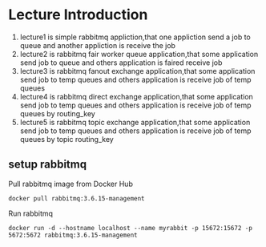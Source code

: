 # Lecture Introduction
1. lecture1 is simple rabbitmq appliction,that one appliction send a job to queue and another appliction is receive the job 
2. lecture2 is rabbitmq fair worker queue application,that some application send job to queue and others application is faired receive job
3. lecture3 is rabbitmq fanout exchange application,that some application send job to temp queues and others application is receive job of temp queues
4. lecture4 is rabbitmq direct exchange application,that some application send job to temp queues and others application is receive job of temp queues by routing_key
5. lecture5 is rabbitmq topic exchange application,that some application send job to temp queues and others application is receive job of temp queues by topic routing_key
## setup rabbitmq
Pull rabbitmq image from Docker Hub
```
docker pull rabbitmq:3.6.15-management
```
Run rabbitmq
```
docker run -d --hostname localhost --name myrabbit -p 15672:15672 -p 5672:5672 rabbitmq:3.6.15-management
```